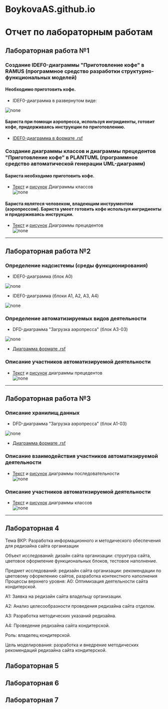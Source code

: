 # BoykovaAS.github.io

# Отчет по лабораторным работам
## Лабораторная работа №1

### Создание IDEF0-диаграммы "Приготовление кофе" в RAMUS (программное средство разработки структурно-функциональных моделей)

#### Необходимо приготовить кофе. 

* IDEF0-диаграмма в развернутом виде:

![none](https://github.com/BoykovaAS/BoykovaAS.github.io/blob/master/model_1.png)

#### Бариста при помощи аэропресса, используя ингридиенты, готовит кофе, придерживаясь инструкции по приготовлению.

* [IDEF0-диаграмма в формате .rsf]()

### Создание диаграммы классов и диаграммы прецедентов "Приготовление кофе" в PLANTUML (программное средство автоматической генерации UML-диаграмм)

#### Бариста необходимо приготовить кофе. 

* [Текст](https://github.com/BoykovaAS/BoykovaAS.github.io/blob/master/TablCode_LR1.txt) и [рисунок](https://github.com/BoykovaAS/BoykovaAS.github.io/blob/master/TablPic_LR1.png) Диаграммы классов<br>
![none](https://github.com/BoykovaAS/BoykovaAS.github.io/blob/master/TablPic_LR1.png)

#### Бариста являтеся человеком, владеющим инструментом (аэропрессом). Бариста умеет готовить кофе используя ингридиенты и придерживаясь инструкции.

* [Текст](https://github.com/BoykovaAS/BoykovaAS.github.io/blob/master/DiagCode_LR1.txt) и [рисунок](https://github.com/BoykovaAS/BoykovaAS.github.io/blob/master/DiagPic_LR1.png) Диаграммы прецедентов<br>
![none](https://github.com/BoykovaAS/BoykovaAS.github.io/blob/master/DiagPic_LR1.png)
***
## Лабораторная работа №2

### Определение надсистемы (среды функционирования)

* IDEF0-диаграмма (блок A0)

![none](https://github.com/BoykovaAS/BoykovaAS.github.io/blob/master/model_1.png)

* IDEF0-диаграмма (блоки A1, A2, A3, A4)

![none](https://github.com/BoykovaAS/BoykovaAS.github.io/blob/master/model_2.1.png)

### Определение автоматизируемых видов деятельности

* DFD-диаграмма "Загрузка аэропресса" (блок A3-03)

![none](https://github.com/BoykovaAS/BoykovaAS.github.io/blob/master/model_2.2.png)

* [Диаграмма формате .rsf](https://github.com/BoykovaAS/BoykovaAS.github.io/blob/master/%D0%9F%D1%80%D0%B8%D0%B3%D0%BE%D1%82%D0%BE%D0%B2%D0%BB%D0%B5%D0%BD%D0%B8%D0%B5%20%D0%BA%D0%BE%D1%84%D0%B5.rsf)

### Описание участников автоматизируемой деятельности

* [Текст](https://github.com/BoykovaAS/BoykovaAS.github.io/blob/master/DiagCode_LR2.txt) и [рисунок](https://github.com/BoykovaAS/BoykovaAS.github.io/blob/master/DiagPic_LR2.png)
диаграммы прецедентов<br>
![none](https://github.com/BoykovaAS/BoykovaAS.github.io/blob/master/DiagPic_LR2.png)
***

## Лабораторная работа №3

### Описание хранилищ данных

* DFD-диаграмма "Загрузка аэропресса" (блок A1-03)

![none](https://github.com/BoykovaAS/BoykovaAS.github.io/blob/master/model_2.2.png)

* [Диаграмма формате .rsf](https://github.com/BoykovaAS/BoykovaAS.github.io/blob/master/%D0%9F%D1%80%D0%B8%D0%B3%D0%BE%D1%82%D0%BE%D0%B2%D0%BB%D0%B5%D0%BD%D0%B8%D0%B5%20%D0%BA%D0%BE%D1%84%D0%B5.rsf)

### Описание взаимодействия участников автоматизируемой деятельности

* [Текст](https://github.com/BoykovaAS/BoykovaAS.github.io/blob/master/DiagCode_LR3.txt) и [рисунок](https://github.com/BoykovaAS/BoykovaAS.github.io/blob/master/DiagPic_LR3.png)
диаграммы последовательности<br>
![none](https://github.com/BoykovaAS/BoykovaAS.github.io/blob/master/DiagPic_LR3.png)

### Описание участников автоматизируемой деятельности

* [Текст](https://github.com/BoykovaAS/BoykovaAS.github.io/blob/master/TablCode_LR3.txt) и [рисунок](https://github.com/BoykovaAS/BoykovaAS.github.io/blob/master/TablPic_LR3.png)
диаграммы классов<br>
![none](https://github.com/BoykovaAS/BoykovaAS.github.io/blob/master/TablPic_LR3.png)
***

## Лабораторная 4
Тема ВКР: 
Разработка информационного и методического обеспечения для редизайна сайта организации

Объект исследований:
дизайн сайта организации: структура сайта, цветовое оформление функциональных блоков, тестовое наполнение. 

Предмет исследований:
редизайн сайта организации: рекомендации по цветовому оформлению сайтов, разработка контекстного наполнения
Процессы верхнего уровня:
А0: Оптимизация деятельности сайта кондитерской.

А1: Заявка на редизайн сайта владельцу организации.

А2: Анализ целесообразности проведения редизайна сайта отделом.

А3: Разработка методических указаний редизайна.

А4: Проведение редизайна сайта кондитерской.

Роль: владелец кондитерской.

Цель моделирования: разработка и внедрение методических рекомендаций редизайна сайта кондитерской.


## Лабораторная 5

## Лабораторная 6

## Лабораторная 7
